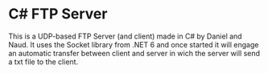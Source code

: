 # C# FTP Server

This is a UDP-based FTP Server (and client) made in C# by Daniel and Naud. 
It uses the Socket library from .NET 6 and once started it will engage an automatic transfer between client and server
in wich the server will send a txt file to the client.
